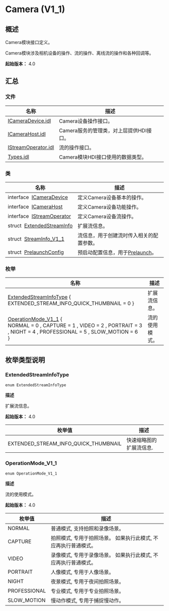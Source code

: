 # Camera (V1_1)


## 概述

Camera模块接口定义。

Camera模块涉及相机设备的操作、流的操作、离线流的操作和各种回调等。

**起始版本：** 4.0


## 汇总


### 文件

| 名称 | 描述 | 
| -------- | -------- |
| [ICameraDevice.idl](_i_camera_device_8idl_v11.md) | Camera设备操作接口。 | 
| [ICameraHost.idl](_i_camera_host_8idl_v11.md) | Camera服务的管理类，对上层提供HDI接口。 | 
| [IStreamOperator.idl](_i_stream_operator_8idl_v11.md) | 流的操作接口。 | 
| [Types.idl](camera_types_8idl_v11.md) | Camera模块HDI接口使用的数据类型。 | 


### 类

| 名称 | 描述 | 
| -------- | -------- |
| interface&nbsp;&nbsp;[ICameraDevice](interface_i_camera_device_v11.md) | 定义Camera设备基本的操作。 | 
| interface&nbsp;&nbsp;[ICameraHost](interface_i_camera_host_v11.md) | 定义Camera设备功能操作。 | 
| interface&nbsp;&nbsp;[IStreamOperator](interface_i_stream_operator_v11.md) | 定义Camera设备流操作。 | 
| struct&nbsp;&nbsp;[ExtendedStreamInfo](_extended_stream_info_v11.md) | 扩展流信息。 | 
| struct&nbsp;&nbsp;[StreamInfo_V1_1](_stream_info___v1__1_v11.md) | 流信息，用于创建流时传入相关的配置参数。 | 
| struct&nbsp;&nbsp;[PrelaunchConfig](_prelaunch_config_v11.md) | 预启动配置信息，用于[Prelaunch](interface_i_camera_host_v11.md#prelaunch)。 | 


### 枚举

| 名称 | 描述 | 
| -------- | -------- |
| [ExtendedStreamInfoType](#extendedstreaminfotype) { EXTENDED_STREAM_INFO_QUICK_THUMBNAIL = 0 } | 扩展流信息。 | 
| [OperationMode_V1_1](#operationmode_v1_1) {<br/>NORMAL = 0 , CAPTURE = 1 , VIDEO = 2 , PORTRAIT = 3 , NIGHT = 4 , PROFESSIONAL = 5 , SLOW_MOTION = 6<br/>} | 流的使用模式。 | 


## 枚举类型说明


### ExtendedStreamInfoType

```
enum ExtendedStreamInfoType
```

**描述**

扩展流信息。

**起始版本：** 4.0

| 枚举值 | 描述 | 
| -------- | -------- |
| EXTENDED_STREAM_INFO_QUICK_THUMBNAIL | 快速缩略图的扩展流信息. | 


### OperationMode_V1_1

```
enum OperationMode_V1_1
```

**描述**

流的使用模式。

**起始版本：** 4.0

| 枚举值 | 描述 | 
| -------- | -------- |
| NORMAL | 普通模式, 支持拍照和录像场景。 | 
| CAPTURE | 拍照模式, 专用于拍照场景。 如果执行此模式, 不应再执行普通模式。 | 
| VIDEO | 录像模式, 专用于录像场景。 如果执行此模式, 不应再执行普通模式。 | 
| PORTRAIT | 人像模式, 专用于人像场景。 | 
| NIGHT | 夜景模式, 专用于夜间拍照场景。 | 
| PROFESSIONAL | 专业模式, 专用于专业拍照场景。 | 
| SLOW_MOTION | 慢动作模式, 专用于捕捉慢动作。 | 
